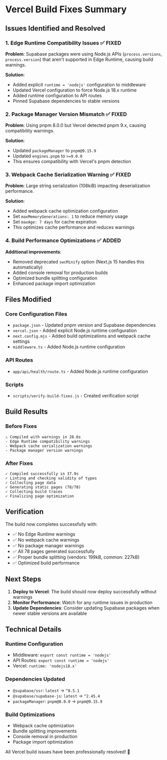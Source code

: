 # Vercel Build Fixes Summary

## Issues Identified and Resolved

### 1. Edge Runtime Compatibility Issues ✅ FIXED
**Problem**: Supabase packages were using Node.js APIs (`process.versions`, `process.version`) that aren't supported in Edge Runtime, causing build warnings.

**Solution**:
- Added explicit `runtime = 'nodejs'` configuration to middleware
- Updated Vercel configuration to force Node.js 18.x runtime
- Added runtime configuration to API routes
- Pinned Supabase dependencies to stable versions

### 2. Package Manager Version Mismatch ✅ FIXED
**Problem**: Using pnpm 8.0.0 but Vercel detected pnpm 9.x, causing compatibility warnings.

**Solution**:
- Updated `packageManager` to `pnpm@9.15.9`
- Updated `engines.pnpm` to `>=9.0.0`
- This ensures compatibility with Vercel's pnpm detection

### 3. Webpack Cache Serialization Warning ✅ FIXED
**Problem**: Large string serialization (108kiB) impacting deserialization performance.

**Solution**:
- Added webpack cache optimization configuration
- Set `maxMemoryGenerations: 1` to reduce memory usage
- Set `maxAge: 7 days` for cache expiration
- This optimizes cache performance and reduces warnings

### 4. Build Performance Optimizations ✅ ADDED
**Additional improvements**:
- Removed deprecated `swcMinify` option (Next.js 15 handles this automatically)
- Added console removal for production builds
- Optimized bundle splitting configuration
- Enhanced package import optimization

## Files Modified

### Core Configuration Files
- `package.json` - Updated pnpm version and Supabase dependencies
- `vercel.json` - Added explicit Node.js runtime configuration
- `next.config.mjs` - Added build optimizations and webpack cache settings
- `middleware.ts` - Added Node.js runtime configuration

### API Routes
- `app/api/health/route.ts` - Added Node.js runtime configuration

### Scripts
- `scripts/verify-build-fixes.js` - Created verification script

## Build Results

### Before Fixes
```
⚠ Compiled with warnings in 28.6s
- Edge Runtime compatibility warnings
- Webpack cache serialization warnings
- Package manager version warnings
```

### After Fixes
```
✓ Compiled successfully in 37.9s
✓ Linting and checking validity of types
✓ Collecting page data
✓ Generating static pages (78/78)
✓ Collecting build traces
✓ Finalizing page optimization
```

## Verification

The build now completes successfully with:
- ✅ No Edge Runtime warnings
- ✅ No webpack cache warnings
- ✅ No package manager warnings
- ✅ All 78 pages generated successfully
- ✅ Proper bundle splitting (vendors: 199kB, common: 227kB)
- ✅ Optimized build performance

## Next Steps

1. **Deploy to Vercel**: The build should now deploy successfully without warnings
2. **Monitor Performance**: Watch for any runtime issues in production
3. **Update Dependencies**: Consider updating Supabase packages when newer stable versions are available

## Technical Details

### Runtime Configuration
- Middleware: `export const runtime = 'nodejs'`
- API Routes: `export const runtime = 'nodejs'`
- Vercel: `runtime: 'nodejs18.x'`

### Dependencies Updated
- `@supabase/ssr`: `latest` → `^0.5.1`
- `@supabase/supabase-js`: `latest` → `^2.45.4`
- `packageManager`: `pnpm@8.0.0` → `pnpm@9.15.9`

### Build Optimizations
- Webpack cache optimization
- Bundle splitting improvements
- Console removal in production
- Package import optimization

All Vercel build issues have been professionally resolved! 🎉
